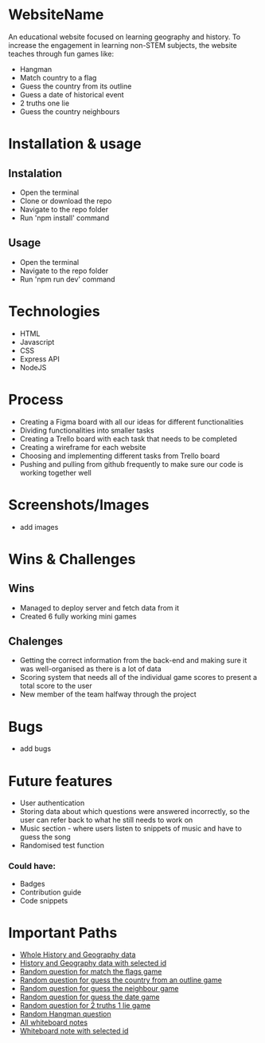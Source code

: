 # WebsiteName
An educational website focused on learning geography and history. To increase the engagement in learning non-STEM subjects, the website teaches through fun games like:
- Hangman
- Match country to a flag
- Guess the country from its outline
- Guess a date of historical event
- 2 truths one lie
- Guess the country neighbours

# Installation & usage
## Instalation
- Open the terminal
- Clone or download the repo
- Navigate to the repo folder
- Run 'npm install' command

## Usage
- Open the terminal
- Navigate to the repo folder
- Run 'npm run dev' command

# Technologies
- HTML
- Javascript
- CSS
- Express API
- NodeJS

# Process
- Creating a Figma board with all our ideas for different functionalities
- Dividing functionalities into smaller tasks 
- Creating a Trello board with each task that needs to be completed
- Creating a wireframe for each website
- Choosing and implementing different tasks from Trello board
- Pushing and pulling from github frequently to make sure our code is working together well

# Screenshots/Images
- add images

# Wins & Challenges

## Wins
- Managed to deploy server and fetch data from it
- Created 6 fully working mini games

## Chalenges
- Getting the correct information from the back-end and making sure it was well-organised as there is a lot of data
- Scoring system that needs all of the individual game scores to present a total score to the user
- New member of the team halfway through the project

# Bugs
- add bugs

# Future features
- User authentication
- Storing data about which questions were answered incorrectly, so the user can refer back to what he still needs to work on
- Music section - where users listen to snippets of music and have to guess the song
- Randomised test function

### Could have:
- Badges
- Contribution guide
- Code snippets

# Important Paths
- <a href="https://reddy-1-1-be.onrender.com/data/">Whole History and Geography data </a>
- <a href="https://reddy-1-1-be.onrender.com/data/1">History and Geography data with selected id </a>
- <a href="https://reddy-1-1-be.onrender.com/data/flag-match">Random question for match the flags game </a>
- <a href="https://reddy-1-1-be.onrender.com/data/choosePhoto">Random question for guess the country from an outline game </a>
- <a href="https://reddy-1-1-be.onrender.com/data/neigbours">Random question for guess the neighbour game</a>
- <a href="https://reddy-1-1-be.onrender.com/data/dates">Random question for guess the date game</a>
- <a href="https://reddy-1-1-be.onrender.com/data/two-truth-one-lie">Random question for 2 truths 1 lie game</a>
- <a href="https://reddy-1-1-be.onrender.com/data/hangman">Random Hangman question</a>
- <a href="https://reddy-1-1-be.onrender.com/whiteboard">All whiteboard notes</a>
- <a href="https://reddy-1-1-be.onrender.com/whiteboard/1">Whiteboard note with selected id</a>
